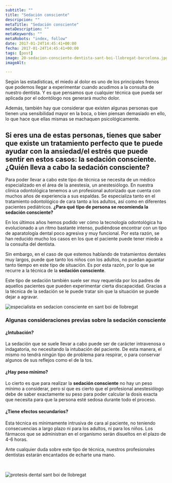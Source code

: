 ```yaml
---
subtitle: ""
title: "Sedación consciente"
descripcion: ""
metaTitle: "Sedación consciente"
metaDescription: ""
metaKeywords: ""
metaRobots: "index, follow"
date: 2017-01-24T14:45:41+00:00
fecha: 2017-01-24T14:45:41+00:00
tags: [post]
image: 20-sedacion-consciente-dentista-sant-boi-llobregat-barcelona.jpg
imageAlt: 

---
```



Según las estadísticas, el miedo al dolor es uno de los principales frenos que podemos llegar a experimentar cuando acudimos a la consulta de nuestro dentista. Y es que pensamos que cualquier técnica que pueda ser aplicada por el odontólogo nos generará mucho dolor.

Además, también hay que considerar que existen algunas personas que tienen una sensibilidad mayor en la boca, o bien piensan demasiado en ello, lo que hace que ellas mismas se machaquen psicológicamente.

Si eres una de estas personas, tienes que saber que existe un tratamiento perfecto que te puede ayudar con la ansiedad/el estrés que puede sentir en estos casos: la **sedación consciente**.
**¿Quién lleva a cabo la sedación consciente?**
---


Para poder llevar a cabo este tipo de técnica se necesita de un médico especializado en el área de la anestesia, un anestesiólogo. En nuestra clínica odontológica tenemos a un profesional autorizado que cuenta con muchos años de experiencia a sus espaldas. Se especializa tanto en el tratamiento odontológico de cara tanto a los adultos, así como en diferentes pacientes pediátricos.
**¿Para qué tipo de persona se recomienda la sedación consciente?**


En los últimos años hemos podido ver cómo la tecnología odontológica ha evolucionado a un ritmo bastante intenso, pudiéndose encontrar con un tipo de aparatología dental poco agresiva y muy funcional. Por esta razón, se han reducido mucho los casos en los que el paciente puede tener miedo a la consulta del dentista.

Sin embargo, en el caso de que estemos hablando de tratamientos dentales muy largos, puede que tanto los niños con los adultos, no puedan aguantar tanto tiempo en este tipo de situación. Es por esta razón, por lo que se recurre a la técnica de la **sedación consciente**.

Este tipo de sedación también suele ser muy requerida por los padres de aquellos pacientes que pueden experimentar cierta discapacidad. Gracias a la técnica de la sedación se le puede tratar sin que la situación se puede dejar a agravar.

![especialista en sedacion consciente en sant boi de llobregat](http://centredentalbaste.com/wp-content/uploads/2017/01/especialista-sedacion-consciente-sant-boi-llobregat.png)
### **Algunas consideraciones previas sobre la sedación consciente**


#### **¿Intubación?**


La sedación que se suele llevar a cabo puede ser de carácter intravenosa o indagatoria, no necesitando la intubación del paciente. De esta manera, el mismo no tendrá ningún tipo de problema para respirar, o para conservar algunos de sus reflejos como el de la tos.
#### **¿Hay peso mínimo?**


Lo cierto es que para realizar la **sedación consciente** no hay un peso mínimo a considerar, pero sí que es cierto que el profesional anestesiólogo debe de saber exactamente su peso para poder calcular la dosis exacta que necesita para que la persona esté sedosa durante todo el proceso.
#### **¿Tiene efectos secundarios?**


Esta técnica es mínimamente intrusiva de cara al paciente, no teniendo consecuencias a largo plazo ni para los adultos, ni para los niños. Los fármacos que se administran en el organismo serán disueltos en el plazo de 4-6 horas.

Ante cualquier duda sobre este tipo de técnica, nuestros profesionales dentistas estarán encantados de echarte una mano.

 

![protesis dental sant boi de llobregat](http://centredentalbaste.com/wp-content/uploads/2016/11/protesis-dental-sant-boi-llobregat.png)

 

 
